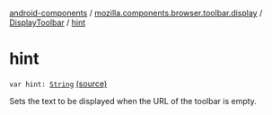 [android-components](../../index.md) / [mozilla.components.browser.toolbar.display](../index.md) / [DisplayToolbar](index.md) / [hint](./hint.md)

# hint

`var hint: `[`String`](https://kotlinlang.org/api/latest/jvm/stdlib/kotlin/-string/index.html) [(source)](https://github.com/mozilla-mobile/android-components/blob/master/components/browser/toolbar/src/main/java/mozilla/components/browser/toolbar/display/DisplayToolbar.kt#L330)

Sets the text to be displayed when the URL of the toolbar is empty.

